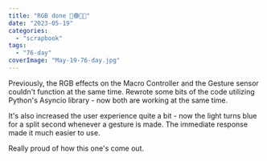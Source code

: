 ```yaml
---
title: "RGB done 🔴🟢🔵✅"
date: "2023-05-19"
categories: 
  - "scrapbook"
tags: 
  - "76-day"
coverImage: "May-19-76-day.jpg"
---
```

<!--more-->

Previously, the RGB effects on the Macro Controller and the Gesture sensor couldn't function at the same time. Rewrote some bits of the code utilizing Python's Asyncio library - now both are working at the same time.

It's also increased the user experience quite a bit - now the light turns blue for a split second whenever a gesture is made. The immediate response made it much easier to use.

Really proud of how this one's come out.
